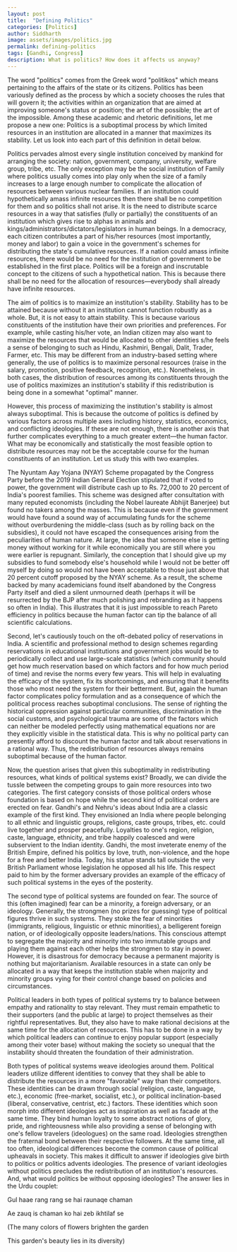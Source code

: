 ```yaml
---
layout: post
title:  "Defining Politics"
categories: [Politics]
author: Siddharth
image: assets/images/politics.jpg
permalink: defining-politics
tags: [Gandhi, Congress]
description: What is politics? How does it affects us anyway?
---
```

The word "politics" comes from the Greek word "politikos" which means pertaining to the affairs of the state or its citizens. Politics has been variously defined as the process by which a society chooses the rules that will govern it; the activities within an organization that are aimed at improving someone's status or position; the art of the possible; the art of the impossible. Among these academic and rhetoric definitions, let me propose a new one: Politics is a suboptimal process by which limited resources in an institution are allocated in a manner that maximizes its stability. Let us look into each part of this definition in detail below.

Politics pervades almost every single institution conceived by mankind for arranging the society: nation, government, company, university, welfare group, tribe, etc. The only exception may be the social institution of Family where politics usually comes into play only when the size of a family increases to a large enough number to complicate the allocation of resources between various nuclear families. If an institution could hypothetically amass infinite resources then there shall be no competition for them and so politics shall not arise. It is the need to distribute scarce resources in a way that satisfies (fully or partially) the constituents of an institution which gives rise to alphas in animals and kings/administrators/dictators/legislators in human beings. In a democracy, each citizen contributes a part of his/her resources (most importantly, money and labor) to gain a voice in the government's schemes for distributing the state's cumulative resources. If a nation could amass infinite resources, there would be no need for the institution of government to be established in the first place. Politics will be a foreign and inscrutable concept to the citizens of such a hypothetical nation. This is because there shall be no need for the allocation of resources—everybody shall already have infinite resources.

The aim of politics is to maximize an institution's stability. Stability has to be attained because without it an institution cannot function robustly as a whole. But, it is not easy to attain stability. This is because various constituents of the institution have their own priorities and preferences. For example, while casting his/her vote, an Indian citizen may also want to maximize the resources that would be allocated to other identities s/he feels a sense of belonging to such as Hindu, Kashmiri, Bengali, Dalit, Trader, Farmer, etc. This may be different from an industry-based setting where generally, the use of politics is to maximize personal resources (raise in the salary, promotion, positive feedback, recognition, etc.). Nonetheless, in both cases, the distribution of resources among its constituents through the use of politics maximizes an institution's stability if this redistribution is being done in a somewhat "optimal" manner.

However, this process of maximizing the institution's stability is almost always suboptimal. This is because the outcome of politics is defined by various factors across multiple axes including history, statistics, economics, and conflicting ideologies. If these are not enough, there is another axis that further complicates everything to a much greater extent—the human factor. What may be economically and statistically the most feasible option to distribute resources may not be the acceptable course for the human constituents of an institution. Let us study this with two examples.

The Nyuntam Aay Yojana (NYAY) Scheme propagated by the Congress Party before the 2019 Indian General Election stipulated that if voted to power, the government will distribute cash up to Rs. 72,000 to 20 percent of India's poorest families. This scheme was designed after consultation with many reputed economists (including the Nobel laureate Abhijit Banerjee) but found no takers among the masses. This is because even if the government would have found a sound way of accumulating funds for the scheme without overburdening the middle-class (such as by rolling back on the subsidies), it could not have escaped the consequences arising from the peculiarities of human nature. At large, the idea that someone else is getting money without working for it while economically you are still where you were earlier is repugnant. Similarly, the conception that I should give up my subsidies to fund somebody else's household while I would not be better off myself by doing so would not have been acceptable to those just above that 20 percent cutoff proposed by the NYAY scheme. As a result, the scheme backed by many academicians found itself abandoned by the Congress Party itself and died a silent unmourned death (perhaps it will be resurrected by the BJP after much polishing and rebranding as it happens so often in India). This illustrates that it is just impossible to reach Pareto efficiency in politics because the human factor can tip the balance of all scientific calculations.

Second, let's cautiously touch on the oft-debated policy of reservations in India. A scientific and professional method to design schemes regarding reservations in educational institutions and government jobs would be to periodically collect and use large-scale statistics (which community should get how much reservation based on which factors and for how much period of time) and revise the norms every few years. This will help in evaluating the efficacy of the system, fix its shortcomings, and ensuring that it benefits those who most need the system for their betterment. But, again the human factor complicates policy formulation and as a consequence of which the political process reaches suboptimal conclusions. The sense of righting the historical oppression against particular communities, discrimination in the social customs, and psychological trauma are some of the factors which can neither be modeled perfectly using mathematical equations nor are they explicitly visible in the statistical data. This is why no political party can presently afford to discount the human factor and talk about reservations in a rational way. Thus, the redistribution of resources always remains suboptimal because of the human factor.

Now, the question arises that given this suboptimality in redistributing resources, what kinds of political systems exist? Broadly, we can divide the tussle between the competing groups to gain more resources into two categories. The first category consists of those political orders whose foundation is based on hope while the second kind of political orders are erected on fear. Gandhi's and Nehru's ideas about India are a classic example of the first kind. They envisioned an India where people belonging to all ethnic and linguistic groups, religions, caste groups, tribes, etc. could live together and prosper peacefully. Loyalties to one's region, religion, caste, language, ethnicity, and tribe happily coalesced and were subservient to the Indian identity. Gandhi, the most inveterate enemy of the British Empire, defined his politics by love, truth, non-violence, and the hope for a free and better India. Today, his statue stands tall outside the very British Parliament whose legislation he opposed all his life. This respect paid to him by the former adversary provides an example of the efficacy of such political systems in the eyes of the posterity.

The second type of political systems are founded on fear. The source of this (often imagined) fear can be a minority, a foreign adversary, or an ideology. Generally, the strongmen (no prizes for guessing) type of political figures thrive in such systems. They stoke the fear of minorities (immigrants, religious, linguistic or ethnic minorities), a belligerent foreign nation, or of ideologically opposite leaders/nations. This conscious attempt to segregate the majority and minority into two immutable groups and playing them against each other helps the strongmen to stay in power. However, it is disastrous for democracy because a permanent majority is nothing but majoritarianism. Available resources in a state can only be allocated in a way that keeps the institution stable when majority and minority groups vying for their control change based on policies and circumstances.

Political leaders in both types of political systems try to balance between empathy and rationality to stay relevant. They must remain empathetic to their supporters (and the public at large) to project themselves as their rightful representatives. But, they also have to make rational decisions at the same time for the allocation of resources. This has to be done in a way by which political leaders can continue to enjoy popular support (especially among their voter base) without making the society so unequal that the instability should threaten the foundation of their administration.

Both types of political systems weave ideologies around them. Political leaders utilize different identities to convey that they shall be able to distribute the resources in a more "favorable" way than their competitors. These identities can be drawn through social (religion, caste, language, etc.), economic (free-market, socialist, etc.), or political inclination-based (liberal, conservative, centrist, etc.) factors. These identities which soon morph into different ideologies act as inspiration as well as facade at the same time. They bind human loyalty to some abstract notions of glory, pride, and righteousness while also providing a sense of belonging with one's fellow travelers (ideologues) on the same road. Ideologies strengthen the fraternal bond between their respective followers. At the same time, all too often, ideological differences become the common cause of political upheavals in society. This makes it difficult to answer if ideologies give birth to politics or politics advents ideologies. The presence of variant ideologies without politics precludes the redistribution of an institution's resources. And, what would politics be without opposing ideologies? The answer lies in the Urdu couplet:

Gul haae rang rang se hai raunaqe chaman

Ae zauq is chaman ko hai zeb ikhtilaf se

(The many colors of flowers brighten the garden

This garden's beauty lies in its diversity)